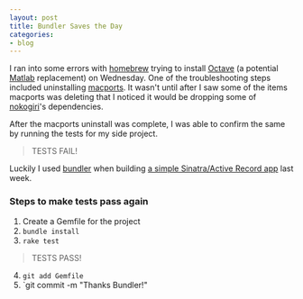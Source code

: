 ```yaml
---
layout: post
title: Bundler Saves the Day
categories:
- blog
---
```


I ran into some errors with [homebrew](http://brew.sh/) trying to install [Octave](http://www.gnu.org/software/octave/) (a potential [Matlab](http://www.mathworks.com/products/matlab/) replacement) on Wednesday. One of the troubleshooting steps included uninstalling [macports](http://guide.macports.org/).  It wasn't until after I saw some of the items macports was deleting that I noticed it would be dropping some of [nokogiri](http://nokogiri.org/)'s dependencies.

After the macports uninstall was complete, I was able to confirm the same by running the tests for my side project.

> TESTS FAIL!

Luckily I used [bundler](http://bundler.io/) when building [a simple Sinatra/Active Record app](https://github.com/queuebit/nai.warikan) last week.

### Steps to make tests pass again
1. Create a Gemfile for the project 
2. `bundle install`
3. `rake test` 
  > TESTS PASS!
4. `git add Gemfile`
5. `git commit -m "Thanks Bundler!"
